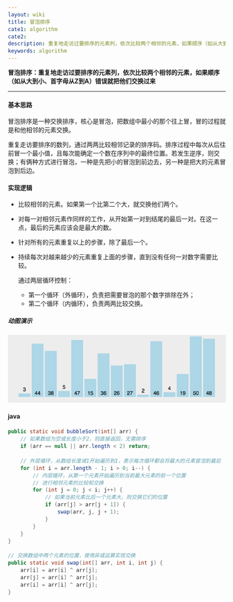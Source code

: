```yaml
---
layout: wiki
title: 冒泡排序
cate1: algorithm
cate2: 
description: 重复地走访过要排序的元素列，依次比较两个相邻的元素，如果顺序（如从大到小、首字母从Z到A）错误就把他们交换过来
keywords: algorithm
---
```




**冒泡排序：重复地走访过要排序的元素列，依次比较两个相邻的元素，如果顺序（如从大到小、首字母从Z到A）错误就把他们交换过来**

------



#### 基本思路

冒泡排序是一种交换排序，核心是冒泡，把数组中最小的那个往上冒，冒的过程就是和他相邻的元素交换。

重复走访要排序的数列，通过两两比较相邻记录的排序码。排序过程中每次从后往前冒一个最小值，且每次能确定一个数在序列中的最终位置。若发生逆序，则交换；有俩种方式进行冒泡，一种是先把小的冒泡到前边去，另一种是把大的元素冒泡到后边。



#### 实现逻辑

- 比较相邻的元素。如果第一个比第二个大，就交换他们两个。

- 对每一对相邻元素作同样的工作，从开始第一对到结尾的最后一对。在这一点，最后的元素应该会是最大的数。

- 针对所有的元素重复以上的步骤，除了最后一个。

- 持续每次对越来越少的元素重复上面的步骤，直到没有任何一对数字需要比较。

  通过两层循环控制：

  - 第一个循环（外循环），负责把需要冒泡的那个数字排除在外；
  - 第二个循环（内循环），负责两两比较交换。



##### 动图演示

<img src="/images/wiki/algorithm/algorithm-bubble-sort_step1.gif"  />



#### java

```java
public static void bubbleSort(int[] arr) {
	// 如果数组为空或长度小于2，则直接返回，无需排序
    if (arr == null || arr.length < 2) return;

	// 外层循环，从数组长度减1开始遍历到1，表示每次循环都会将最大的元素冒泡到最后
    for (int i = arr.length - 1; i > 0; i--) {
		// 内层循环，从第一个元素开始遍历到当前最大元素的前一个位置
		// 进行相邻元素的比较和交换
        for (int j = 0; j < i; j++) {
			// 如果当前元素比后一个元素大，则交换它们的位置
            if (arr[j] > arr[j + 1]) {
                swap(arr, j, j + 1);
            }
        }
    }
}

// 交换数组中两个元素的位置，使用异或运算实现交换
public static void swap(int[] arr, int i, int j) {
    arr[i] = arr[i] ^ arr[j];
    arr[j] = arr[i] ^ arr[j];
    arr[i] = arr[i] ^ arr[j];
}
```

